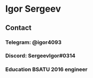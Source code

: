 # Igor Sergeev 

## Contact 

### Telegram: @igor4093
### Discord: SergeevIgor#0314

### Education BSATU 2016 engineer

